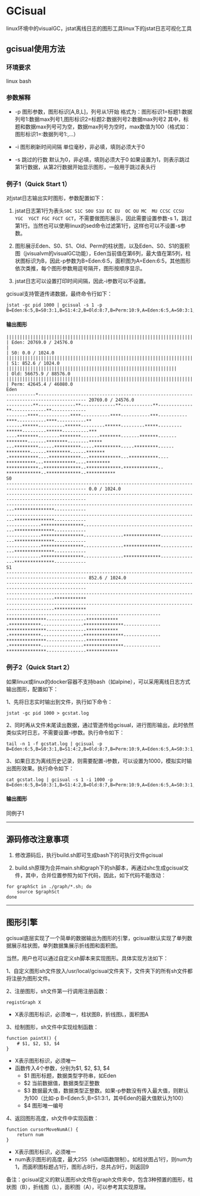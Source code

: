 # GCisual

linux环境中的visualGC，jstat离线日志的图形工具linux下的jstat日志可视化工具

## gcisual使用方法

### 环境要求

linux bash

### 参数解释

- -p 图形参数，图形标识[A,B,L]，列号从1开始
     格式为：图形标识1=标题1:数据列号1:数据max列号1,图形标识2=标题2:数据列号2:数据max列号2
     其中，标题和数据max列号可为空，数据max列号为空时，max数值为100（格式如：图形标识1=:数据列号1:,...）

- -i 图形刷新时间间隔
     单位毫秒，非必填，填则必须大于0

- -s 跳过的行数
     默认为0，非必填，填则必须大于0
     如果设置为1，则表示跳过第1行数据，从第2行数据开始显示图形，一般用于跳过表头行


### 例子1（Quick Start 1）

对jstat日志输出实时图形，参数配置如下：

1. jstat日志第1行为表头`S0C S1C S0U S1U EC EU  OC OU MC  MU CCSC CCSU YGC  YGCT FGC FGCT GCT`，不需要做图形展示，因此需要设置参数-s 1，跳过第1行。当然也可以使用linux的sed命令过滤第1行，这样也可以不设置-s参数。

2. 图形展示Eden、S0、S1、Old、Perm的柱状图，以及Eden、S0、S1的面积图（jvisualvm的visualGC功能），Eden当前值在第6列，最大值在第5列，柱状图标识为B，因此-p参数为B=Eden:6:5，面积图为A=Eden:6:5，其他图形依次类推，每个图形参数用逗号隔开，图形按顺序显示。

3. jstat日志可以设置打印时间间隔，因此-i参数可以不设置。

gcisual支持管道传递数据，最终命令行如下：
```shell
jstat -gc pid 1000 | gcisual -s 1 -p B=Eden:6:5,B=S0:3:1,B=S1:4:2,B=Old:8:7,B=Perm:10:9,A=Eden:6:5,A=S0:3:1,A=S1:4:2
```

#### 输出图形
```
|||||||||||||||||||||||||||||||||||||||||||||||||||||||||||||||||||||||||||||||||||||               | Eden: 20769.0 / 24576.0
|                                                                                                   | S0: 0.0 / 1024.0
||||||||||||||||||||||||||||||||||||||||||||||||||||||||||||||||||||||||||||||||||||                | S1: 852.6 / 1024.0
||||||||||||||||||||||||||||||||||||||||||||||||||||||||||||||||                                    | Old: 56675.9 / 88576.0
|||||||||||||||||||||||||||||||||||||||||||||||||||||||||||||||||||||||||||||||||||||||||||||       | Perm: 42645.4 / 46080.0
Eden
-----------*---------------------------------------------------------------------------------------- 20769.0 / 24576.0
----------**--------------**-------------**------------**-------------**-------------**-------------
--------****------------****-----------****-----------***-----------****-----------****-----------**
------******----------******---------******---------*****---------******---------******----------***
----********--------********-------********-------*******-------********-------********--------*****
---*********------**********-----**********-----*********------*********------*********------*******
-***********----************---************---***********----***********---************----*********
************--**************--*************-*************--*************--*************--***********
S0
---------------------------------------------------------------------------------------------------- 0.0 / 1024.0
----------------------------------------------------------------------------------------------------
-------------------------------------------------------------------------***************------------
-------------------------------------------------------------------------***************------------
-------------****************--------------------------------------------***************------------
-------------****************---------------**************---------------***************------------
-------------****************---------------**************---------------***************------------
-------------****************---------------**************---------------***************------------
S1
---------------------------------------------------------------------------------------------------- 852.6 / 1024.0
----------------------------------------------------------------------------------------------------
----------------------------------------------------------------------------------------************
----------------------------------------------------------------------------------------************
----------------------------------------------------------***************---------------************
-************----------------***************--------------***************---------------************
-************----------------***************--------------***************---------------************
-************----------------***************--------------***************---------------************
```

### 例子2（Quick Start 2）

如果linux或linux的docker容器不支持bash（如alpine），可以采用离线日志方式输出图形，配置如下：

1、先将日志实时输出到文件，执行如下命令：
```
jstat -gc pid 1000 > gcstat.log
```

2、同时再从文件末尾读出数据，通过管道传给gcisual，进行图形输出，此时依然类似实时日志，不需要设置-i参数。执行命令如下：
```
tail -n 1 -f gcstat.log | gcisual -p B=Eden:6:5,B=S0:3:1,B=S1:4:2,B=Old:8:7,B=Perm:10:9,A=Eden:6:5,A=S0:3:1,A=S1:4:2
```

3、如果日志为离线历史记录，则需要配置-i参数，可以设置为1000，模拟实时输出图形效果。执行命令如下：
```
cat gcstat.log | gcisual -s 1 -i 1000 -p B=Eden:6:5,B=S0:3:1,B=S1:4:2,B=Old:8:7,B=Perm:10:9,A=Eden:6:5,A=S0:3:1,A=S1:4:2
```

#### 输出图形

同例子1

---

## 源码修改注意事项

1. 修改源码后，执行build.sh即可生成bash下的可执行文件gcisual

2. build.sh原理为合并main.sh和graph下的sh脚本，再通过shc生成gcisual文件，其中，合并位置参照为如下代码，因此，如下代码不能改动：
```shell
for graphSct in ./graph/*.sh; do
    source $graphSct
done
```

---

## 图形引擎

gcisual底层实现了一个简单的数据输出为图形的引擎，gcisual默认实现了单列数据展示柱状图，单列数据集展示折线图和面积图。

当然，用户也可以通过自定义sh脚本来实现图形。具体实现方法如下：

1、自定义图形sh文件放入/usr/local/gcisual文件夹下，文件夹下的所有sh文件都将注册为图形文件。

2、注册图形，sh文件第一行调用注册函数：
```shell
registGraph X
```
- X表示图形标识，必须唯一，柱状图B，折线图L，面积图A

3、绘制图形，sh文件中实现绘制函数：
```shell
function paintX() {
    # $1, $2, $3, $4
}
```
- X表示图形标识，必须唯一
- 函数传入4个参数，分别为$1, $2, $3, $4
    - $1 图形标题，数据类型字符串，如Eden
    - $2 当前数据值，数据类型正整数
    - $3 数据最大值，数据类型正整数。如果-p参数没有传入最大值，则默认为100（比如-p B=Eden:5:,B=S1:3:1，其中Eden的最大值默认为100）
    - $4 图形唯一编号

4、返回图形高度，sh文件中实现函数：
```shell
function cursorMoveNumA() {
    return num
}
```
- X表示图形标识，必须唯一
- num表示图形的高度，最大255（shell函数限制）。如柱状图占1行，则num为1，而面积图标题占1行，图形占8行，总共占9行，则返回9

备注：gcisual定义的默认图形sh文件在graph文件夹中，包含3种预置的图形，柱状图（B），折线图（L），面积图（A），可以参考其实现原理。

